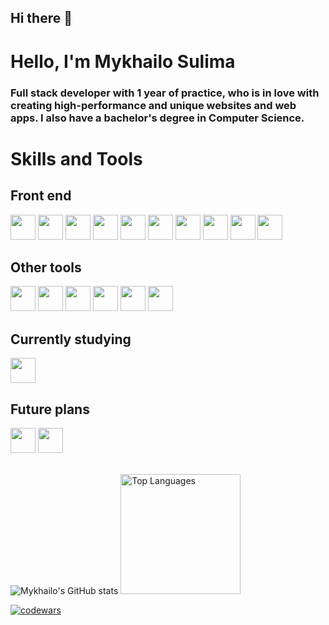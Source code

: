 ## Hi there 👋

<h1>Hello, I'm Mykhailo Sulima</h1>
<h3>Full stack developer with 1 year of practice, who is in love with creating high-performance and unique websites and web apps. I also have a bachelor's degree in Computer Science.
  <br>
</h3>
<h1>Skills and Tools</h1>
<h2>Front end</h2>
<div>
  <img width="40px" src="https://cdn.jsdelivr.net/gh/devicons/devicon/icons/html5/html5-original.svg" />
  <img width="40px" src="https://cdn.jsdelivr.net/gh/devicons/devicon/icons/css3/css3-plain.svg" />
  <img width="40px" src="https://cdn.jsdelivr.net/gh/devicons/devicon/icons/sass/sass-original.svg" />
  <img width="40px" src="https://cdn.jsdelivr.net/gh/devicons/devicon/icons/bootstrap/bootstrap-plain.svg" />
  <img width="40px" src="https://cdn.jsdelivr.net/gh/devicons/devicon/icons/javascript/javascript-original.svg" />
  <img width="40px" src="https://cdn.jsdelivr.net/gh/devicons/devicon/icons/typescript/typescript-original.svg" />
  <img width="40px" src="https://cdn.jsdelivr.net/gh/devicons/devicon/icons/react/react-original.svg" />
  <img width="40px" src="https://cdn.jsdelivr.net/gh/devicons/devicon/icons/redux/redux-original.svg" />
  <img width="40px" src="https://cdn.jsdelivr.net/gh/devicons/devicon@latest/icons/nextjs/nextjs-original.svg" />
  <img width="40px" src="https://cdn.jsdelivr.net/gh/devicons/devicon/icons/vuejs/vuejs-original.svg" />  
</div>

<h2>Other tools</h2>
<div>
  <img width="40px" src="https://cdn.jsdelivr.net/gh/devicons/devicon/icons/git/git-plain.svg" />
  <img width="40px" src="https://img.icons8.com/glyph-neue/64/FFFFFF/github.png"/>
  <img width="40px" src="https://cdn.jsdelivr.net/gh/devicons/devicon/icons/npm/npm-original-wordmark.svg" />
  <img width="40px" src="https://cdn.jsdelivr.net/gh/devicons/devicon/icons/vscode/vscode-original.svg" />
  <img width="40px" src="https://cdn.jsdelivr.net/gh/devicons/devicon/icons/figma/figma-original.svg" />
  <img width="40px" src="https://cdn.jsdelivr.net/gh/devicons/devicon/icons/photoshop/photoshop-plain.svg" />
</div>
<h2>Currently studying</h2>
<div>
  <img width="40px" src="https://cdn.jsdelivr.net/gh/devicons/devicon/icons/nodejs/nodejs-original.svg" />
</div>
<h2>Future plans</h2>
<div>
    <img width="40px" src="https://cdn.jsdelivr.net/gh/devicons/devicon/icons/nodejs/nodejs-original.svg" />
<img width="40px" src="https://cdn.jsdelivr.net/gh/devicons/devicon@latest/icons/nuxtjs/nuxtjs-original-wordmark.svg" />
</div>
<br>

![Mykhailo's GitHub stats](https://github-readme-stats.vercel.app/api?username=Ostkreuzzz&show_icons=true&theme=nightowl)
<a href="https://github.com/anuraghazra/github-readme-stats"><img alt="Top Languages" src="https://denvercoder1-github-readme-stats.vercel.app/api/top-langs/?username=Ostkreuzzz&langs_count=8&layout=compact&theme=tokyonight&hide_border=false&bg_color=000000&title_color=4169E1&icon_color=800080&hide=Jupyter%20Notebook,Roff" height="192px"/></a>

[![codewars](https://www.codewars.com/users/Ostkreuz/badges/large)](https://www.codewars.com/users/Ostkreuz)
